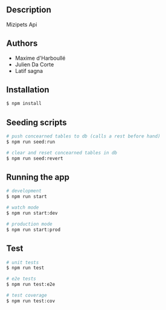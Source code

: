 
## Description

Mizipets Api

## Authors

* Maxime d'Harboullé
* Julien Da Corte
* Latif sagna

## Installation

```bash
$ npm install
```

## Seeding scripts

```bash
# push concearned tables to db (calls a rest before hand)
$ npm run seed:run

# clear and reset concearned tables in db
$ npm run seed:revert
```

## Running the app

```bash
# development
$ npm run start

# watch mode
$ npm run start:dev

# production mode
$ npm run start:prod
```

## Test

```bash
# unit tests
$ npm run test

# e2e tests
$ npm run test:e2e

# test coverage
$ npm run test:cov
```
